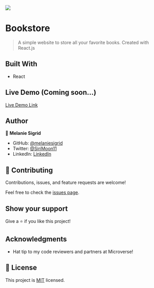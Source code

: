 ![](https://img.shields.io/badge/Microverse-blueviolet)

# Bookstore

> A simple website to store all your favorite books. Created with React.js


## Built With

- React

## Live Demo (Coming soon...)

[Live Demo Link](https://livedemo.com)
## Author

👤 **Melanie Sigrid**

- GitHub: [@melaniesigrid](https://github.com/melaniesigrid)
- Twitter: [@SiriMoon11](https://twitter.com/SiriMoon11)
- LinkedIn: [LinkedIn](https://www.linkedin.com/in/melanie-arellano-92aaa9194/)

## 🤝 Contributing

Contributions, issues, and feature requests are welcome!

Feel free to check the [issues page](../../issues/).

## Show your support

Give a ⭐️ if you like this project!

## Acknowledgments

- Hat tip to my code reviewers and partners at Microverse!

## 📝 License

This project is [MIT](./MIT.md) licensed.